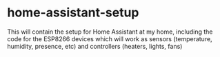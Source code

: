 # home-assistant-setup
This will contain the setup for Home Assistant at my home, including the code for the ESP8266 devices which will work as sensors (temperature, humidity, presence, etc) and controllers (heaters, lights, fans)
